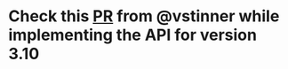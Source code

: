 # Check this [PR](https://bugs.python.org/issue40428) from @vstinner while implementing the API for version 3.10